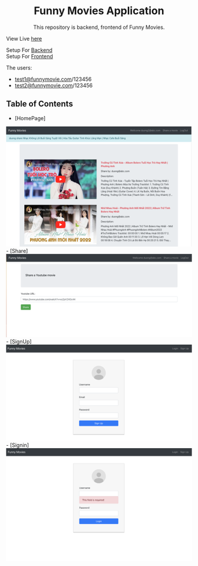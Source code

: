 <h1 align="center">
  Funny Movies Application
</h1>

<p align="center"> This repository is backend, frontend of Funny Movies.<br>

View Live <a href="http://103.137.185.212:8081/">here</a>

Setup For <a href="https://github.com/buiduong094/funny_movies/tree/main/rails-server">Backend</a>
<br>
Setup For <a href="https://github.com/buiduong094/funny_movies/tree/main/react-client">Frontend</a>

The users:
- test1@funnymovie.com/123456
- test2@funnymovie.com/123456



## Table of Contents

- [HomePage]
<img alt="ruthy-react-frontend" src="https://raw.githubusercontent.com/buiduong094/funny_movies/main/images/notification.png">
- [Share]
<img alt="ruthy-react-frontend" src="https://raw.githubusercontent.com/buiduong094/funny_movies/main/images/share.png">
- [SignUp]
<img alt="ruthy-react-frontend" src="https://raw.githubusercontent.com/buiduong094/funny_movies/main/images/signup.png">
- [Signin]
<img alt="ruthy-react-frontend" src="https://raw.githubusercontent.com/buiduong094/funny_movies/main/images/signin.png">